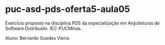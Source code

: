 # puc-asd-pds-oferta5-aula05
Exercício proposto na disciplina PDS da especialização em Arquiteturas de Software Distribuido. IEC-PUCMinas.

Aluno: Bernardo Guedes Vieira.